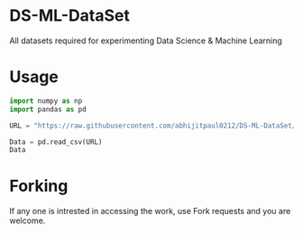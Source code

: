 # DS-ML-DataSet
All datasets required for experimenting Data Science &amp; Machine Learning

# Usage
```python
import numpy as np
import pandas as pd

URL = "https://raw.githubusercontent.com/abhijitpaul0212/DS-ML-DataSet/main/<name_file.csv>"

Data = pd.read_csv(URL)
Data
```

# Forking
If any one is intrested in accessing the work, use Fork requests and you are welcome.
